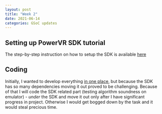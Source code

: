 ```yaml
---
layout: post
title: "Week 2"
date: 2021-06-14
categories: GSoC updates
---
```


## Setting up PowerVR SDK tutorial
The step-by-step instruction on how to setup the SDK is available [here](https://jduchniewicz.github.io/gsoc2021-blog/posts/2021/06/15/installing-powervr-sdk.html)

## Coding
Initially, I wanted to develop everything [in one place](https://github.com/JDuchniewicz/GPGPU-with-GLES), but because the SDK has so many dependencies moving it out proved to be challenging.
Because of that I will code the SDK related part (testing algorithm soundness on emulator) - _under_ the SDK and move it out only after I have significant progress in project. Otherwise I would get bogged down by the task and it would steal precious time.


